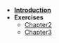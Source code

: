 <!-- docs/_sidebar.md -->

- [**Introduction**](introduction.md)
- **Exercises**
  - [Chapter2](Exercises/chapter2.md)
  - [Chapter3](Exercises/chapter3.md)